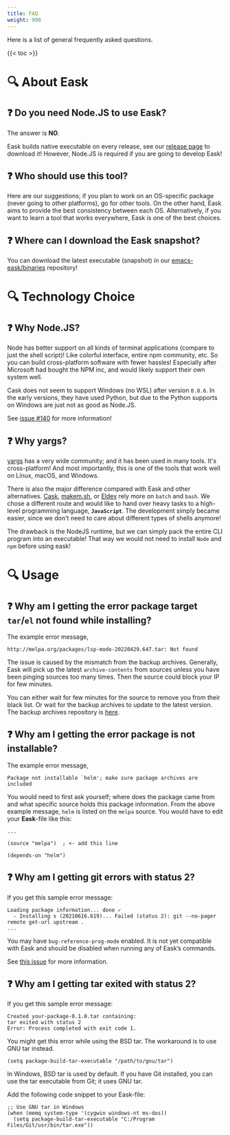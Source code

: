 ```yaml
---
title: FAQ
weight: 900
---
```


Here is a list of general frequently asked questions.

{{< toc >}}

# 🔍 About Eask

## ❓ Do you need Node.JS to use Eask?

The answer is **NO**.

Eask builds native executable on every release, see our [release page](https://github.com/emacs-eask/cli/releases)
to download it! However, Node.JS is required if you are going to develop Eask!

## ❓ Who should use this tool?

Here are our suggestions; if you plan to work on an OS-specific package (never
going to other platforms), go for other tools. On the other hand, Eask aims to
provide the best consistency between each OS. Alternatively, if you want to
learn a tool that works everywhere, Eask is one of the best choices.

## ❓ Where can I download the Eask snapshot?

You can download the latest executable (snapshot) in our
[emacs-eask/binaries](https://github.com/emacs-eask/binaries)
repository!

# 🔍 Technology Choice

## ❓ Why Node.JS?

Node has better support on all kinds of terminal applications (compare to just
the shell script)! Like colorful interface, entire npm community, etc. So you
can build cross-platform software with fewer hassles! Especially after Microsoft
had bought the NPM inc, and would likely support their own system well.

Cask does not seem to support Windows (no WSL) after version `0.8.6`. In the
early versions, they have used Python, but due to the Python supports on Windows
are just not as good as Node.JS.

See [issue #140](https://github.com/emacs-eask/cli/issues/140) for more information!

## ❓ Why yargs?

[yargs](https://www.npmjs.com/package/yargs) has a very wide community; and it
has been used in many tools. It's cross-platform! And most importantly, this is
one of the tools that work well on Linux, macOS, and Windows.

There is also the major difference compared with Eask and other alternatives.
[Cask][], [makem.sh][], or [Eldev][] rely more on `batch` and `bash`. We chose a
different route and would like to hand over heavy tasks to a high-level
programming language, **`JavaScript`**. The development simply became easier,
since we don't need to care about different types of shells anymore!

The drawback is the NodeJS runtime, but we can simply pack the entire CLI
program into an executable! That way we would not need to install `Node` and
`npm` before using eask!

# 🔍 Usage

## ❓ Why am I getting the error package target `tar`/`el` not found while installing?

The example error message,

```
http://melpa.org/packages/lsp-mode-20220429.647.tar: Not found
```

The issue is caused by the mismatch from the backup archives. Generally, Eask
will pick up the latest `archive-contents` from sources unless you have been
pinging sources too many times. Then the source could block your IP for few
minutes.

You can either wait for few minutes for the source to remove you from their
black list. Or wait for the backup archives to update to the latest version. The
backup archives repository is [here](https://github.com/emacs-eask/archives).

## ❓ Why am I getting the error package is not installable?

The example error message,

```
Package not installable `helm'; make sure package archives are included
```

You would need to first ask yourself; where does the package came from and what
specific source holds this package information. From the above example message,
`helm` is listed on the `melpa` source. You would have to edit your **Eask**-file
like this:

```elisp
...

(source "melpa")  ; <- add this line

(depends-on "helm")
```

## ❓ Why am I getting git errors with status 2?

If you get this sample error message:

```
Loading package information... done ✓
  - Installing s (20210616.619)... Failed (status 2): git --no-pager remote get-url upstream .
...
```

You may have `bug-reference-prog-mode` enabled. It is not yet compatible with Eask and
should be disabled when running any of Eask’s commands.

See [this issue](https://github.com/emacs-eask/cli/issues/39#issuecomment-1150770740)
for more information.

## ❓ Why am I getting tar exited with status 2?

If you get this sample error message:

```
Created your-package-0.1.0.tar containing:
tar exited with status 2
Error: Process completed with exit code 1.
```

You might get this error while using the BSD tar. The workaround is to use
GNU tar instead.

```
(setq package-build-tar-executable "/path/to/gnu/tar")
```

In Windows, BSD tar is used by default. If you have Git installed, you can use
the tar executable from Git; it uses GNU tar.

Add the following code snippet to your Eask-file:

```
;; Use GNU tar in Windows
(when (memq system-type '(cygwin windows-nt ms-dos))
  (setq package-build-tar-executable "C:/Program Files/Git/usr/bin/tar.exe"))
```


<!-- Links -->

[emacs-eask/archives]: https://github.com/emacs-eask/archives
[Cask]: https://github.com/cask/cask
[makem.sh]: https://github.com/alphapapa/makem.sh
[Eldev]: https://github.com/doublep/eldev

